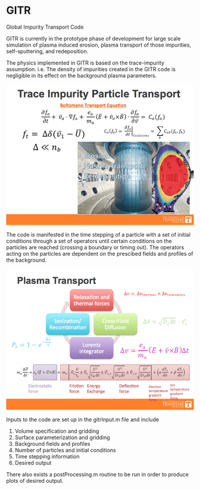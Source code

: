 # GITR
Global Impurity Transport Code

GITR is currently in the prototype phase of development for large scale simulation of plasma induced erosion, plasma transport of those impurities, self-sputtering, and redeposition.

The physics implemented in GITR is based on the trace-impurity assumption. i.e. The density of impurities created in the GITR code is negligible in its effect on the background plasma parameters.

![Trace Impurity Transport](TraceImp.png)

The code is manifested in the time stepping of a particle with a set of initial conditions through a set of operators until certain conditions on the particles are reached (crossing a boundary or timing out). The operators acting on the particles are dependent on the prescibed fields and profiles of the background.

![Operator Loop and Equation of Motion](PlasmaTransp.png)

Inputs to the code are set up in the gitrInput.m file and include
1. Volume specification and gridding
2. Surface parameterization and gridding
3. Background fields and profiles
4. Number of particles and initial conditions
5. Time stepping information
6. Desired output

There also exists a postProcessing.m routine to be run in order to produce plots of desired output.
